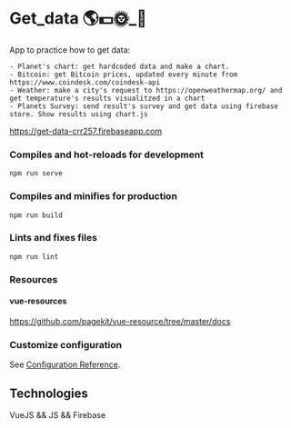 # Get_data 🌎__💵__🌞_🌌

App to practice how to get data:

    - Planet's chart: get hardcoded data and make a chart.
    - Bitcoin: get Bitcoin prices, updated every minute from https://www.coindesk.com/coindesk-api
    - Weather: make a city's request to https://openweathermap.org/ and get temperature's results visualitzed in a chart
    - Planets Survey: send result's survey and get data using firebase store. Show results using chart.js

https://get-data-crr257.firebaseapp.com

### Compiles and hot-reloads for development
```
npm run serve
```
### Compiles and minifies for production
```
npm run build
```
### Lints and fixes files
```
npm run lint
```
### Resources

#### vue-resources
https://github.com/pagekit/vue-resource/tree/master/docs


### Customize configuration
See [Configuration Reference](https://cli.vuejs.org/config/).

## Technologies

VueJS && JS && Firebase